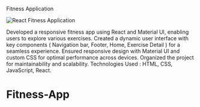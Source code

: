 Fitness Application

![React Fitness Application](https://i.ibb.co/Yt9spGc/image.png)

 Developed a responsive fitness app using React and Material UI,
 enabling users to explore various exercises. Created a dynamic user
 interface with key components ( Navigation bar, Footer, Home,
 Exercise Detail ) for a seamless experience.
 Ensured responsive design with Material UI and custom CSS for
 optimal performance across devices. Organized the project for
 maintainability and scalability.
 Technologies Used : HTML, CSS, JavaScript, React.
# Fitness-App
